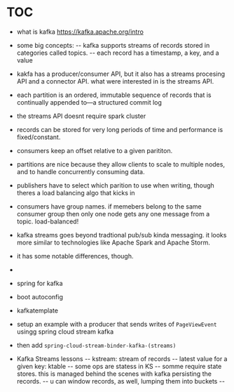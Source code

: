 # TOC 
 - what is kafka https://kafka.apache.org/intro 
 - some big concepts:
  -- kafka supports streams of records stored in categories called topics.
  -- each record has a timestamp, a key, and a value
  - kakfa has a producer/consumer API, but it also has a streams procesing API and a connector API. what were interested in is the streams API. 
  - each partition is an ordered, immutable sequence of records that is continually appended to—a structured commit log
  - the streams API doesnt require spark cluster
  - records can be stored for very long periods of time and performance is fixed/constant. 
  - consumers keep an offset relative to a given parititon. 
  - partitions are nice because they allow clients to scale to multiple nodes, and to handle concurrently consuming data. 
  - publishers have to select which parition to use when writing, though theres a load balancing algo that kicks in 
  - consumers have group names. if memebers belong to the same consumer group then only one node gets any one message from a topic. load-balanced!
  - kafka streams goes beyond tradtional pub/sub kinda messaging. it looks more similar to technologies like Apache Spark and Apache Storm. 
  - it has some notable differences, though.
  - 
  
  - spring for kafka 
  - boot autoconfig 
  - kafkatemplate 
  
  - setup an example with a producer that sends writes of `PageViewEvent` usingg spring cloud stream kafka 
  - then add `spring-cloud-stream-binder-kafka-(streams)`
  
  
  
  - Kafka Streams lessons 
  --  kstream: stream of records
  --  latest value for a given key: ktable 
  -- some ops are statess in KS 
  -- somme require state stores. this is managed behind the scenes with kafka persisting the records. 
  -- u can window records, as well, lumping them into buckets
  --  
  
  
  
